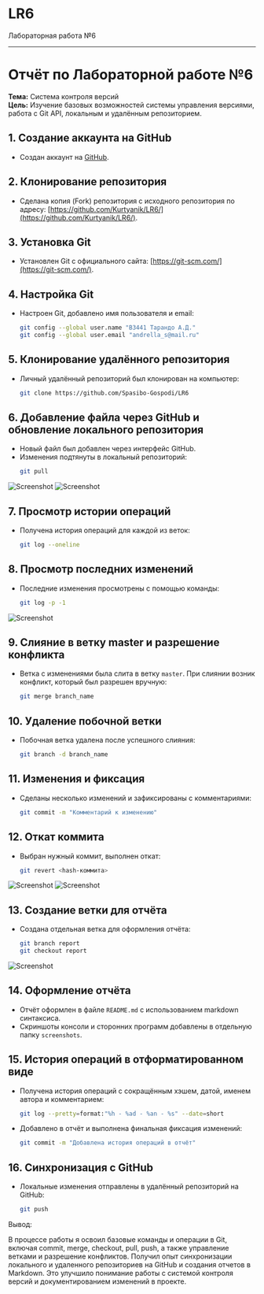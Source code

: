 # LR6
Лабораторная работа №6


---

# Отчёт по Лабораторной работе №6
**Тема:** Система контроля версий  
**Цель:** Изучение базовых возможностей системы управления версиями, работа с Git API, локальным и удалённым репозиторием.

## 1. Создание аккаунта на GitHub
- Создан аккаунт на [GitHub](https://github.com/).

## 2. Клонирование репозитория
- Сделана копия (Fork) репозитория с исходного репозитория по адресу: [https://github.com/Kurtyanik/LR6/](https://github.com/Kurtyanik/LR6/).

## 3. Установка Git
- Установлен Git с официального сайта: [https://git-scm.com/](https://git-scm.com/).
  
## 4. Настройка Git
- Настроен Git, добавлено имя пользователя и email:
  ```bash
  git config --global user.name "В3441 Тарандо А.Д."
  git config --global user.email "andrella_s@mail.ru"
  ```

## 5. Клонирование удалённого репозитория
- Личный удалённый репозиторий был клонирован на компьютер:
  ```bash
  git clone https://github.com/Spasibo-Gospodi/LR6
  ```

## 6. Добавление файла через GitHub и обновление локального репозитория
- Новый файл был добавлен через интерфейс GitHub.  
- Изменения подтянуты в локальный репозиторий:
  ```bash
  git pull
  ```
![Screenshot](screenshots/1.png)
![Screenshot](screenshots/2.png)

## 7. Просмотр истории операций
- Получена история операций для каждой из веток:
  ```bash
  git log --oneline
  ```

## 8. Просмотр последних изменений
- Последние изменения просмотрены с помощью команды:
  ```bash
  git log -p -1
  ```
![Screenshot](screenshots/3.png)

## 9. Слияние в ветку master и разрешение конфликта
- Ветка с изменениями была слита в ветку `master`. При слиянии возник конфликт, который был разрешен вручную:
  ```bash
  git merge branch_name
  ```

## 10. Удаление побочной ветки
- Побочная ветка удалена после успешного слияния:
  ```bash
  git branch -d branch_name
  ```

## 11. Изменения и фиксация
- Сделаны несколько изменений и зафиксированы с комментариями:
  ```bash
  git commit -m "Комментарий к изменению"
  ```

## 12. Откат коммита
- Выбран нужный коммит, выполнен откат:
  ```bash
  git revert <hash-коммита>
  ```
![Screenshot](screenshots/4.png)
![Screenshot](screenshots/5.png)

## 13. Создание ветки для отчёта
- Создана отдельная ветка для оформления отчёта:
  ```bash
  git branch report
  git checkout report
  ```
![Screenshot](screenshots/6.png)

## 14. Оформление отчёта
- Отчёт оформлен в файле `README.md` с использованием markdown синтаксиса.  
- Скриншоты консоли и сторонних программ добавлены в отдельную папку `screenshots`.

## 15. История операций в отформатированном виде
- Получена история операций с сокращённым хэшем, датой, именем автора и комментарием:
  ```bash
  git log --pretty=format:"%h - %ad - %an - %s" --date=short
  ```
- Добавлено в отчёт и выполнена финальная фиксация изменений:
  ```bash
  git commit -m "Добавлена история операций в отчёт"
  ```

## 16. Синхронизация с GitHub
- Локальные изменения отправлены в удалённый репозиторий на GitHub:
  ```bash
  git push
  ```

Вывод:

В процессе работы я освоил базовые команды и операции в Git, включая commit, merge, checkout, pull, push, а также управление ветками и разрешение конфликтов. Получил опыт синхронизации локального и удаленного репозиториев на GitHub и создания отчетов в Markdown. Это улучшило понимание работы с системой контроля версий и документированием изменений в проекте.
